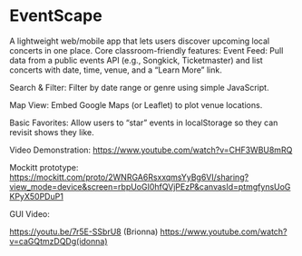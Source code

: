 # EventScape

A lightweight web/mobile app that lets users discover upcoming local concerts in one place. Core classroom-friendly features:
Event Feed: Pull data from a public events API (e.g., Songkick, Ticketmaster) and list concerts with date, time, venue, and a “Learn More” link.


Search & Filter: Filter by date range or genre using simple JavaScript.


Map View: Embed Google Maps (or Leaflet) to plot venue locations.


Basic Favorites: Allow users to “star” events in localStorage so they can revisit shows they like.

Video Demonstration:
https://www.youtube.com/watch?v=CHF3WBU8mRQ

Mockitt prototype:
https://mockitt.com/proto/2WNRGA6RsxxqmsYyBg6VI/sharing?view_mode=device&screen=rbpUoGI0hfQVjPEzP&canvasId=ptmgfynsUoGKPyX50PDuP1

GUI Video:

https://youtu.be/7r5E-SSbrU8 (Brionna)
https://www.youtube.com/watch?v=caGQtmzDQDg(idonna)
